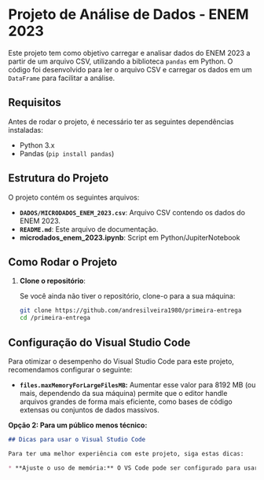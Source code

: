 # Projeto de Análise de Dados - ENEM 2023

Este projeto tem como objetivo carregar e analisar dados do ENEM 2023 a partir de um arquivo CSV, utilizando a biblioteca `pandas` em Python. O código foi desenvolvido para ler o arquivo CSV e carregar os dados em um `DataFrame` para facilitar a análise.

## Requisitos

Antes de rodar o projeto, é necessário ter as seguintes dependências instaladas:

- Python 3.x
- Pandas (`pip install pandas`)

## Estrutura do Projeto

O projeto contém os seguintes arquivos:

- **`DADOS/MICRODADOS_ENEM_2023.csv`**: Arquivo CSV contendo os dados do ENEM 2023.
- **`README.md`**: Este arquivo de documentação.
- **microdados_enem_2023.ipynb**: Script em Python/JupiterNotebook
## Como Rodar o Projeto

1. **Clone o repositório**:

   Se você ainda não tiver o repositório, clone-o para a sua máquina:

   ```bash
   git clone https://github.com/andresilveira1980/primeira-entrega 
   cd /primeira-entrega 


## Configuração do Visual Studio Code

Para otimizar o desempenho do Visual Studio Code para este projeto, recomendamos configurar o seguinte:

* **`files.maxMemoryForLargeFilesMB`:** Aumentar esse valor para 8192 MB (ou mais, dependendo da sua máquina) permite que o editor handle arquivos grandes de forma mais eficiente, como bases de código extensas ou conjuntos de dados massivos.

**Opção 2: Para um público menos técnico:**

```markdown
## Dicas para usar o Visual Studio Code

Para ter uma melhor experiência com este projeto, siga estas dicas:

* **Ajuste o uso de memória:** O VS Code pode ser configurado para usar mais memória, o que é útil para trabalhar com arquivos grandes. Para fazer isso, acesse as configurações do VS Code e procure por "files.maxMemoryForLargeFilesMB". Aumente esse valor para melhorar o desempenho.
